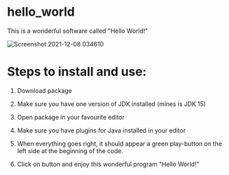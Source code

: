 # hello_world
 This is a wonderful software called "Hello World!"
 
 
![Screenshot 2021-12-08 034610](https://user-images.githubusercontent.com/54742566/145140621-4fc0f216-9a7b-47a0-98a6-a2002cd26291.png)


# Steps to install and use: 

1. Download package 

2. Make sure you have one version of JDK installed (mines is JDK 15)

3. Open package in your favourite editor 

4. Make sure you have plugins for Java installed in your editor 

5. When everything goes right, it should appear a green play-button on the left side at the beginning of the code.

6. Click on button and enjoy this wonderful program "Hello World!"
